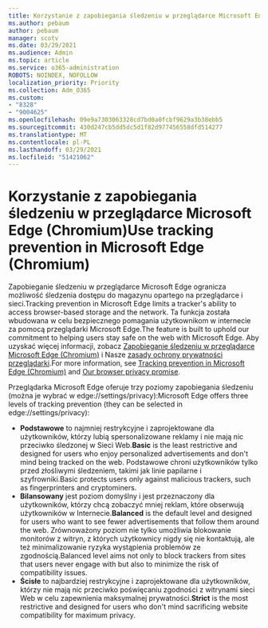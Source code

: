 ```yaml
---
title: Korzystanie z zapobiegania śledzeniu w przeglądarce Microsoft Edge (Chromium)
ms.author: pebaum
author: pebaum
manager: scotv
ms.date: 03/29/2021
ms.audience: Admin
ms.topic: article
ms.service: o365-administration
ROBOTS: NOINDEX, NOFOLLOW
localization_priority: Priority
ms.collection: Adm_O365
ms.custom:
- "8328"
- "9004625"
ms.openlocfilehash: 09e9a7303063328cd7bd0a0fcbf9629a3b38ebb5
ms.sourcegitcommit: 430d247cb5dd5dc5d1f82d977456558dfd514277
ms.translationtype: MT
ms.contentlocale: pl-PL
ms.lasthandoff: 03/29/2021
ms.locfileid: "51421062"
---
```

# <a name="use-tracking-prevention-in-microsoft-edge-chromium"></a><span data-ttu-id="f74c2-102">Korzystanie z zapobiegania śledzeniu w przeglądarce Microsoft Edge (Chromium)</span><span class="sxs-lookup"><span data-stu-id="f74c2-102">Use tracking prevention in Microsoft Edge (Chromium)</span></span>

<span data-ttu-id="f74c2-103">Zapobieganie śledzeniu w przeglądarce Microsoft Edge ogranicza możliwość śledzenia dostępu do magazynu opartego na przeglądarce i sieci.</span><span class="sxs-lookup"><span data-stu-id="f74c2-103">Tracking prevention in Microsoft Edge limits a tracker's ability to access browser-based storage and the network.</span></span> <span data-ttu-id="f74c2-104">Ta funkcja została wbudowana w celu bezpiecznego pomagania użytkownikom w internecie za pomocą przeglądarki Microsoft Edge.</span><span class="sxs-lookup"><span data-stu-id="f74c2-104">The feature is built to uphold our commitment to helping users stay safe on the web with Microsoft Edge.</span></span> <span data-ttu-id="f74c2-105">Aby uzyskać więcej informacji, zobacz [Zapobieganie śledzeniu w przeglądarce Microsoft Edge (Chromium)](https://go.microsoft.com/fwlink/?linkid=2135435) i Nasze [zasady ochrony prywatności przeglądarki](https://go.microsoft.com/fwlink/?linkid=2135350).</span><span class="sxs-lookup"><span data-stu-id="f74c2-105">For more information, see [Tracking prevention in Microsoft Edge (Chromium)](https://go.microsoft.com/fwlink/?linkid=2135435) and [Our browser privacy promise](https://go.microsoft.com/fwlink/?linkid=2135350).</span></span>

<span data-ttu-id="f74c2-106">Przeglądarka Microsoft Edge oferuje trzy poziomy zapobiegania śledzeniu (można je wybrać w edge://settings/privacy):</span><span class="sxs-lookup"><span data-stu-id="f74c2-106">Microsoft Edge offers three levels of tracking prevention (they can be selected in edge://settings/privacy):</span></span>

- <span data-ttu-id="f74c2-107">**Podstawowe** to najmniej restrykcyjne i zaprojektowane dla użytkowników, którzy lubią spersonalizowane reklamy i nie mają nic przeciwko śledzonej w Sieci Web.</span><span class="sxs-lookup"><span data-stu-id="f74c2-107">**Basic** is the least restrictive and designed for users who enjoy personalized advertisements and don't mind being tracked on the web.</span></span> <span data-ttu-id="f74c2-108">Podstawowe chroni użytkowników tylko przed złośliwymi śledzeniem, takimi jak linie papilarne i szyfrowniki.</span><span class="sxs-lookup"><span data-stu-id="f74c2-108">Basic protects users only against malicious trackers, such as fingerprinters and cryptominers.</span></span>
- <span data-ttu-id="f74c2-109">**Bilansowany** jest poziom domyślny i jest przeznaczony dla użytkowników, którzy chcą zobaczyć mniej reklam, które obserwują użytkowników w Internecie.</span><span class="sxs-lookup"><span data-stu-id="f74c2-109">**Balanced** is the default level and designed for users who want to see fewer advertisements that follow them around the web.</span></span> <span data-ttu-id="f74c2-110">Zrównoważony poziom nie tylko umożliwia blokowanie monitorów z witryn, z których użytkownicy nigdy się nie kontaktują, ale też minimalizowanie ryzyka wystąpienia problemów ze zgodnością.</span><span class="sxs-lookup"><span data-stu-id="f74c2-110">Balanced level aims not only to block trackers from sites that users never engage with but also to minimize the risk of compatibility issues.</span></span>
- <span data-ttu-id="f74c2-111">**Ścisłe** to najbardziej restrykcyjne i zaprojektowane dla użytkowników, którzy nie mają nic przeciwko poświęcaniu zgodności z witrynami sieci Web w celu zapewnienia maksymalnej prywatności.</span><span class="sxs-lookup"><span data-stu-id="f74c2-111">**Strict** is the most restrictive and designed for users who don't mind sacrificing website compatibility for maximum privacy.</span></span>